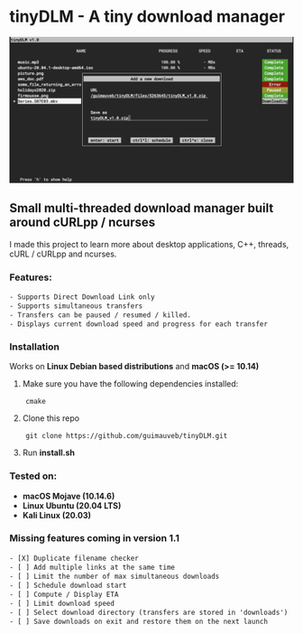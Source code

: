 # tinyDLM - A tiny download manager

![tinyDLM](/imgs/screenshot.jpg)

## Small multi-threaded download manager built around cURLpp / ncurses 

I made this project to learn more about desktop applications, C++, threads, cURL / cURLpp and ncurses.

### Features:
    - Supports Direct Download Link only 
    - Supports simultaneous transfers  
    - Transfers can be paused / resumed / killed.
    - Displays current download speed and progress for each transfer  



### Installation 

Works on **Linux Debian based distributions** and **macOS (>= 10.14)**
    
1. Make sure you have the following dependencies installed:
```
    cmake
```

2. Clone this repo
```
    git clone https://github.com/guimauveb/tinyDLM.git
```

3. Run **install.sh**


### Tested on: 
- **macOS Mojave (10.14.6)** 
- **Linux Ubuntu (20.04 LTS)**
- **Kali Linux (20.03)**

### Missing features coming in version 1.1
    
    - [X] Duplicate filename checker 
    - [ ] Add multiple links at the same time  
    - [ ] Limit the number of max simultaneous downloads  
    - [ ] Schedule download start  
    - [ ] Compute / Display ETA  
    - [ ] Limit download speed  
    - [ ] Select download directory (transfers are stored in 'downloads')  
    - [ ] Save downloads on exit and restore them on the next launch  



